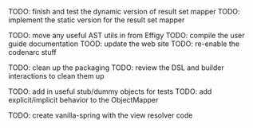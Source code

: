 TODO: finish and test the dynamic version of result set mapper
TODO: implement the static version for the result set mapper

TODO: move any useful AST utils in from Effigy
TODO: compile the user guide documentation
TOOD: update the web site
TODO: re-enable the codenarc stuff

TODO: clean up the packaging
TODO: review the DSL and builder interactions to clean them up

TODO: add in useful stub/dummy objects for tests
TODO: add explicit/implicit behavior to the ObjectMapper

TODO: create vanilla-spring with the view resolver code

